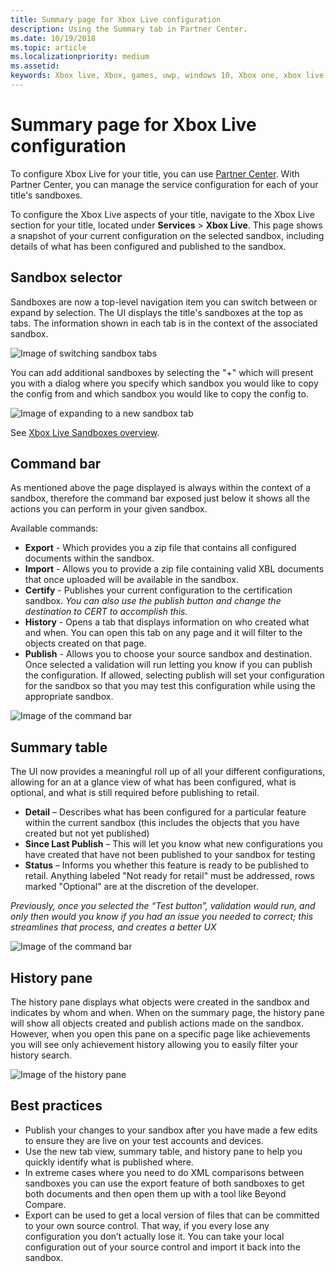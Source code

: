 ```yaml
---
title: Summary page for Xbox Live configuration
description: Using the Summary tab in Partner Center.
ms.date: 10/19/2018
ms.topic: article
ms.localizationpriority: medium
ms.assetid:
keywords: Xbox live, Xbox, games, uwp, windows 10, Xbox one, xbox live summary, summary, publish, xbox live history, command bar, history tab, summary table
---
```


# Summary page for Xbox Live configuration

To configure Xbox Live for your title, you can use [Partner Center](https://developer.microsoft.com/dashboard).
With Partner Center, you can manage the service configuration for each of your title's sandboxes.

To configure the Xbox Live aspects of your title, navigate to the Xbox Live section for your title, located under **Services** > **Xbox Live**.
This page shows a snapshot of your current configuration on the selected sandbox, including details of what has been configured and published to the sandbox.


## Sandbox selector

Sandboxes are now a top-level navigation item you can switch between or expand by selection.
The UI displays the title's sandboxes at the top as tabs.
The information shown in each tab is in the context of the associated sandbox.

![Image of switching sandbox tabs](../../images/summary/sandbox-tabs1.gif)

You can add additional sandboxes by selecting the "+" which will present you with a dialog where you specify which sandbox you would like to copy the config from and which sandbox you would like to copy the config to.

![Image of expanding to a new sandbox tab](../../images/summary/sandbox-tabs2.gif)

See [Xbox Live Sandboxes overview](../sandboxes/live-setup-sandbox.md).


## Command bar

As mentioned above the page displayed is always within the context of a sandbox, therefore the command bar exposed just below it shows all the actions you can perform in your given sandbox.

Available commands:
* **Export** - Which provides you a zip file that contains all configured documents within the sandbox.
* **Import** - Allows you to provide a zip file containing valid XBL documents that once uploaded will be available in the sandbox.
* **Certify** - Publishes your current configuration to the certification sandbox.  *You can also use the publish button and change the destination to CERT to accomplish this.*
* **History** - Opens a tab that displays information on who created what and when. You can open this tab on any page and it will filter to the objects created on that page.
* **Publish** - Allows you to choose your source sandbox and destination. Once selected a validation will run letting you know if you can publish the configuration. If allowed, selecting publish will set your configuration for the sandbox so that you may test this configuration while using the appropriate sandbox.  
  
![Image of the command bar](../../images/summary/command-bar.png)  


## Summary table

The UI now provides a meaningful roll up of all your different configurations, allowing for an at a glance view of what has been configured, what is optional, and what is still required before publishing to retail.

* **Detail** – Describes what has been configured for a particular feature within the current sandbox (this includes the objects that you have created but not yet published)
* **Since Last Publish** – This will let you know what new configurations you have created that have not been published to your sandbox for testing
* **Status** – Informs you whether this feature is ready to be published to retail. Anything labeled "Not ready for retail" must be addressed, rows marked "Optional" are at the discretion of the developer.

*Previously, once you selected the “Test button”, validation would run, and only then would you know if you had an issue you needed to correct; this streamlines that process, and creates a better UX*  
  
![Image of the command bar](../../images/summary/summary-table.png)  


## History pane

The history pane displays what objects were created in the sandbox and indicates by whom and when.
When on the summary page, the history pane will show all objects created and publish actions made on the sandbox.
However, when you open this pane on a specific page like achievements you will see only achievement history allowing you to easily filter your history search.

![Image of the history pane](../../images/summary/history.png)  


## Best practices

* Publish your changes to your sandbox after you have made a few edits to ensure they are live on your test accounts and devices.
* Use the new tab view, summary table, and history pane to help you quickly identify what is published where.
* In extreme cases where you need to do XML comparisons between sandboxes you can use the export feature of both sandboxes to get both documents and then open them up with a tool like Beyond Compare.
* Export can be used to get a local version of files that can be committed to your own source control. That way, if you every lose any configuration you don’t actually lose it. You can take your local configuration out of your source control and import it back into the sandbox.
